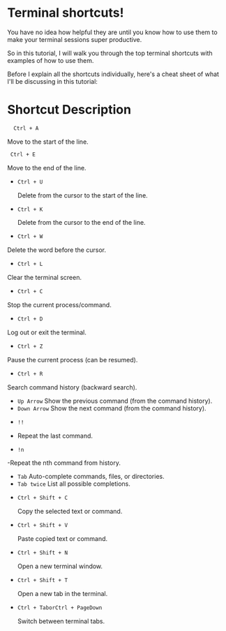 # Terminal shortcuts!

You have no idea how helpful they are until you know how to use them to make your terminal sessions super productive.

So in this tutorial, I will walk you through the top terminal shortcuts with examples of how to use them.

Before I explain all the shortcuts individually, here's a cheat sheet of what I'll be discussing in this tutorial:

# Shortcut	Description
 ```bash
   Ctrl + A
  ```
  Move to the start of the line.
 ```bash
  Ctrl + E
  ```
  Move to the end of the line.
- ```bash
  Ctrl + U
  ```
  Delete from the cursor to the start of the line.
- ```bash
  Ctrl + K
  ```
  Delete from the cursor to the end of the line.
- ```bash
  Ctrl + W
  ```
Delete the word before the cursor.
- ```bash
  Ctrl + L
  ```
Clear the terminal screen.
- ```bash
  Ctrl + C
  ```
Stop the current process/command.
- ```bash
  Ctrl + D
  ```
Log out or exit the terminal.
- ```bash
  Ctrl + Z
  	```
Pause the current process (can be resumed).
- ```bash
  Ctrl + R
  ```
 Search command history (backward search).
- ```Up Arrow```	Show the previous command (from the command history).
- ```Down Arrow```	Show the next command (from the command history).
- ```bash
  !!
   ```
- Repeat the last command.
- ```bash
  !n
  ```
-Repeat the nth command from history.
- ```Tab```	Auto-complete commands, files, or directories.
- ```Tab twice```	List all possible completions.
- ```bash
  Ctrl + Shift + C
   ```
  Copy the selected text or command.
- ```bash
  Ctrl + Shift + V
  ```
  Paste copied text or command.
- ```bash
  Ctrl + Shift + N
  ```
  Open a new terminal window.
- ```bash
  Ctrl + Shift + T
  ```
   Open a new tab in the terminal.
- ```bash
  Ctrl + TaborCtrl + PageDown
  ```
  Switch between terminal tabs.

